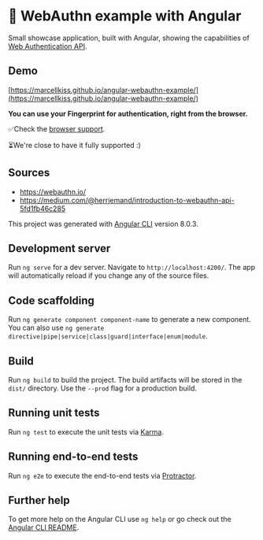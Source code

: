 # 🔐 WebAuthn example with Angular

Small showcase application, built with Angular, showing the capabilities of [Web Authentication API](https://developer.mozilla.org/en-US/docs/Web/API/Web_Authentication_API).

## Demo

[https://marcellkiss.github.io/angular-webauthn-example/](https://marcellkiss.github.io/angular-webauthn-example/)

**You can use your Fingerprint for authentication, right from the browser.**

✅Check the [browser support](https://caniuse.com/#search=web%20authentication).

⏳We're close to have it fully supported :)

## Sources

- https://webauthn.io/
- https://medium.com/@herrjemand/introduction-to-webauthn-api-5fd1fb46c285


This project was generated with [Angular CLI](https://github.com/angular/angular-cli) version 8.0.3.

## Development server

Run `ng serve` for a dev server. Navigate to `http://localhost:4200/`. The app will automatically reload if you change any of the source files.

## Code scaffolding

Run `ng generate component component-name` to generate a new component. You can also use `ng generate directive|pipe|service|class|guard|interface|enum|module`.

## Build

Run `ng build` to build the project. The build artifacts will be stored in the `dist/` directory. Use the `--prod` flag for a production build.

## Running unit tests

Run `ng test` to execute the unit tests via [Karma](https://karma-runner.github.io).

## Running end-to-end tests

Run `ng e2e` to execute the end-to-end tests via [Protractor](http://www.protractortest.org/).

## Further help

To get more help on the Angular CLI use `ng help` or go check out the [Angular CLI README](https://github.com/angular/angular-cli/blob/master/README.md).
